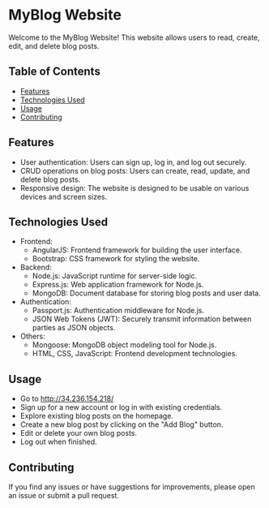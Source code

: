 # MyBlog Website

Welcome to the MyBlog Website! This website allows users to read, create, edit, and delete blog posts.

## Table of Contents

- [Features](#features)
- [Technologies Used](#technologies-used)
- [Usage](#usage)
- [Contributing](#contributing)

## Features

- User authentication: Users can sign up, log in, and log out securely.
- CRUD operations on blog posts: Users can create, read, update, and delete blog posts.
- Responsive design: The website is designed to be usable on various devices and screen sizes.

## Technologies Used

- Frontend:
  - AngularJS: Frontend framework for building the user interface.
  - Bootstrap: CSS framework for styling the website.
- Backend:
  - Node.js: JavaScript runtime for server-side logic.
  - Express.js: Web application framework for Node.js.
  - MongoDB: Document database for storing blog posts and user data.
- Authentication:
  - Passport.js: Authentication middleware for Node.js.
  - JSON Web Tokens (JWT): Securely transmit information between parties as JSON objects.
- Others:
  - Mongoose: MongoDB object modeling tool for Node.js.
  - HTML, CSS, JavaScript: Frontend development technologies.

## Usage

- Go to http://34.236.154.218/
- Sign up for a new account or log in with existing credentials.
- Explore existing blog posts on the homepage.
- Create a new blog post by clicking on the "Add Blog" button.
- Edit or delete your own blog posts.
- Log out when finished.

## Contributing

If you find any issues or have suggestions for improvements, please open an issue or submit a pull request.
